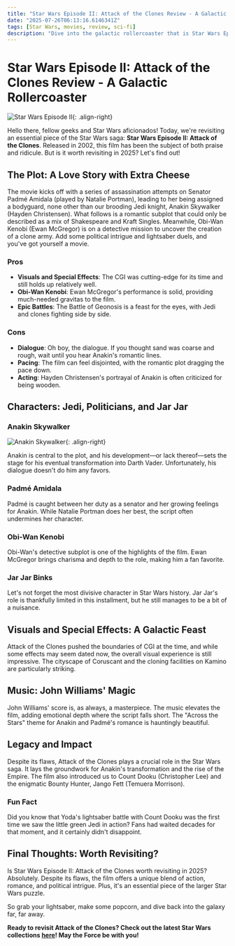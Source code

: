 ```yaml
---
title: "Star Wars Episode II: Attack of the Clones Review - A Galactic Rollercoaster"
date: "2025-07-26T06:13:16.6146341Z"
tags: [Star Wars, movies, review, sci-fi]
description: "Dive into the galactic rollercoaster that is Star Wars Episode II: Attack of the Clones. Is it worth revisiting in 2025?"
---
```


# Star Wars Episode II: Attack of the Clones Review - A Galactic Rollercoaster

![Star Wars Episode II](https://upload.wikimedia.org/wikipedia/en/5/5f/Attack-Clones-Poster.jpg){: .align-right}

Hello there, fellow geeks and Star Wars aficionados! Today, we're revisiting an essential piece of the Star Wars saga: **Star Wars Episode II: Attack of the Clones**. Released in 2002, this film has been the subject of both praise and ridicule. But is it worth revisiting in 2025? Let's find out!

## The Plot: A Love Story with Extra Cheese

The movie kicks off with a series of assassination attempts on Senator Padmé Amidala (played by Natalie Portman), leading to her being assigned a bodyguard, none other than our brooding Jedi knight, Anakin Skywalker (Hayden Christensen). What follows is a romantic subplot that could only be described as a mix of Shakespeare and Kraft Singles. Meanwhile, Obi-Wan Kenobi (Ewan McGregor) is on a detective mission to uncover the creation of a clone army. Add some political intrigue and lightsaber duels, and you've got yourself a movie.

### Pros

- **Visuals and Special Effects**: The CGI was cutting-edge for its time and still holds up relatively well.
- **Obi-Wan Kenobi**: Ewan McGregor's performance is solid, providing much-needed gravitas to the film.
- **Epic Battles**: The Battle of Geonosis is a feast for the eyes, with Jedi and clones fighting side by side.

### Cons

- **Dialogue**: Oh boy, the dialogue. If you thought sand was coarse and rough, wait until you hear Anakin's romantic lines.
- **Pacing**: The film can feel disjointed, with the romantic plot dragging the pace down.
- **Acting**: Hayden Christensen's portrayal of Anakin is often criticized for being wooden.

## Characters: Jedi, Politicians, and Jar Jar

### Anakin Skywalker

![Anakin Skywalker](https://upload.wikimedia.org/wikipedia/en/thumb/8/88/Anakin_Skywalker_RotS.png/220px-Anakin_Skywalker_RotS.png){: .align-right}

Anakin is central to the plot, and his development—or lack thereof—sets the stage for his eventual transformation into Darth Vader. Unfortunately, his dialogue doesn't do him any favors.

### Padmé Amidala

Padmé is caught between her duty as a senator and her growing feelings for Anakin. While Natalie Portman does her best, the script often undermines her character.

### Obi-Wan Kenobi

Obi-Wan's detective subplot is one of the highlights of the film. Ewan McGregor brings charisma and depth to the role, making him a fan favorite.

### Jar Jar Binks

Let's not forget the most divisive character in Star Wars history. Jar Jar's role is thankfully limited in this installment, but he still manages to be a bit of a nuisance.

## Visuals and Special Effects: A Galactic Feast

Attack of the Clones pushed the boundaries of CGI at the time, and while some effects may seem dated now, the overall visual experience is still impressive. The cityscape of Coruscant and the cloning facilities on Kamino are particularly striking.

## Music: John Williams' Magic

John Williams' score is, as always, a masterpiece. The music elevates the film, adding emotional depth where the script falls short. The "Across the Stars" theme for Anakin and Padmé's romance is hauntingly beautiful.

## Legacy and Impact

Despite its flaws, Attack of the Clones plays a crucial role in the Star Wars saga. It lays the groundwork for Anakin's transformation and the rise of the Empire. The film also introduced us to Count Dooku (Christopher Lee) and the enigmatic Bounty Hunter, Jango Fett (Temuera Morrison).

### Fun Fact

Did you know that Yoda's lightsaber battle with Count Dooku was the first time we saw the little green Jedi in action? Fans had waited decades for that moment, and it certainly didn't disappoint.

## Final Thoughts: Worth Revisiting?

Is Star Wars Episode II: Attack of the Clones worth revisiting in 2025? Absolutely. Despite its flaws, the film offers a unique blend of action, romance, and political intrigue. Plus, it's an essential piece of the larger Star Wars puzzle.

So grab your lightsaber, make some popcorn, and dive back into the galaxy far, far away.

**Ready to revisit Attack of the Clones? Check out the latest Star Wars collections [here](https://www.starwars.com/shop)! May the Force be with you!**
